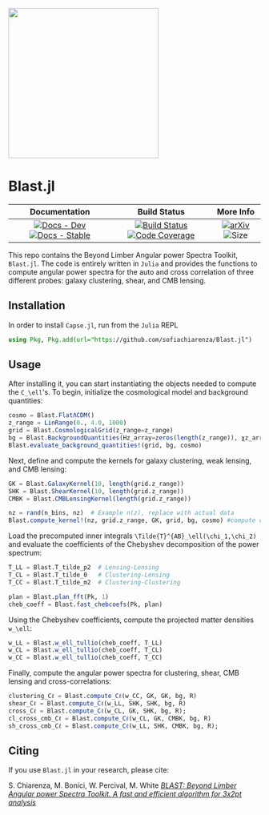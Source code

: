 <p align="left">
<img width="300px" src="https://github.com/user-attachments/assets/dc268ab5-7ff8-40f1-bc37-9d3a1f356d99"/>
</p>

# Blast.jl

| **Documentation** | **Build Status** | **More Info** |
|:------------------:|:----------------:|:-------------:|
| [![Docs - Dev](https://img.shields.io/badge/docs-dev-blue.svg)](https://sofiachiarenza.github.io/Blast.jl/dev) [![Docs - Stable](https://img.shields.io/badge/docs-stable-blue.svg)](https://sofiachiarenza.github.io/Blast.jl/stable) | [![Build Status](https://github.com/sofiachiarenza/Blast.jl/workflows/CI/badge.svg)](https://github.com/sofiachiarenza/Blast.jl/actions) [![Code Coverage](https://codecov.io/github/sofiachiarenza/Blast.jl/graph/badge.svg?token=8QLDGERO9H)](https://codecov.io/github/sofiachiarenza/Blast.jl) | [![arXiv](https://img.shields.io/badge/arXiv-2410.03632-b31b1b.svg)](https://arxiv.org/abs/2410.03632) ![Size](https://img.shields.io/github/repo-size/sofiachiarenza/Blast.jl) |

This repo contains the Beyond Limber Angular power Spectra Toolkit, `Blast.jl`. The code is entirely written in `Julia` and provides the functions to compute angular power spectra for the auto and cross correlation of three different probes: galaxy clustering, shear, and CMB lensing. 

## Installation

In order to install `Capse.jl`, run from the `Julia` REPL

```julia
using Pkg, Pkg.add(url="https://github.com/sofiachiarenza/Blast.jl")
```

## Usage
After installing it, you can start instantiating the objects needed to compute the `C_\ell`'s. To begin, initialize the cosmological model and background quantities:

```julia
cosmo = Blast.FlatΛCDM()
z_range = LinRange(0., 4.0, 1000)
grid = Blast.CosmologicalGrid(z_range=z_range)
bg = Blast.BackgroundQuantities(Hz_array=zeros(length(z_range)), χz_array=zeros(length(z_range)))
Blast.evaluate_background_quantities!(grid, bg, cosmo)
```

Next, define and compute the kernels for galaxy clustering, weak lensing, and CMB lensing:

```julia
GK = Blast.GalaxyKernel(10, length(grid.z_range))
SHK = Blast.ShearKernel(10, length(grid.z_range))
CMBK = Blast.CMBLensingKernel(length(grid.z_range))

nz = rand(n_bins, nz)  # Example n(z), replace with actual data
Blast.compute_kernel!(nz, grid.z_range, GK, grid, bg, cosmo) #compute clustering kernel, repeat for the other probes
```

Load the precomputed inner integrals `\Tilde{T}^{AB}_\ell(\chi_1,\chi_2)` and evaluate the coefficients of the Chebyshev decomposition of the power spectrum:

```julia
T_LL = Blast.T_tilde_p2  # Lensing-Lensing
T_CL = Blast.T_tilde_0   # Clustering-Lensing
T_CC = Blast.T_tilde_m2  # Clustering-Clustering

plan = Blast.plan_fft(Pk, 1)
cheb_coeff = Blast.fast_chebcoefs(Pk, plan)
```
Using the Chebyshev coefficients, compute the projected matter densities `w_\ell`:

```julia
w_LL = Blast.w_ell_tullio(cheb_coeff, T_LL)
w_CL = Blast.w_ell_tullio(cheb_coeff, T_CL)
w_CC = Blast.w_ell_tullio(cheb_coeff, T_CC)
```

Finally, compute the angular power spectra for clustering, shear, CMB lensing and cross-correlations:

```julia
clustering_Cℓ = Blast.compute_Cℓ(w_CC, GK, GK, bg, R)
shear_Cℓ = Blast.compute_Cℓ(w_LL, SHK, SHK, bg, R)
cross_Cℓ = Blast.compute_Cℓ(w_CL, GK, SHK, bg, R);
cl_cross_cmb_Cℓ = Blast.compute_Cℓ(w_CL, GK, CMBK, bg, R)
sh_cross_cmb_Cℓ = Blast.compute_Cℓ(w_LL, SHK, CMBK, bg, R);
```

## Citing 

If you use `Blast.jl` in your research, please cite:

S. Chiarenza, M. Bonici, W. Percival, M. White [_BLAST: Beyond Limber Angular power Spectra Toolkit. A fast and efficient algorithm for 3x2pt analysis_](https://arxiv.org/abs/2410.03632)

